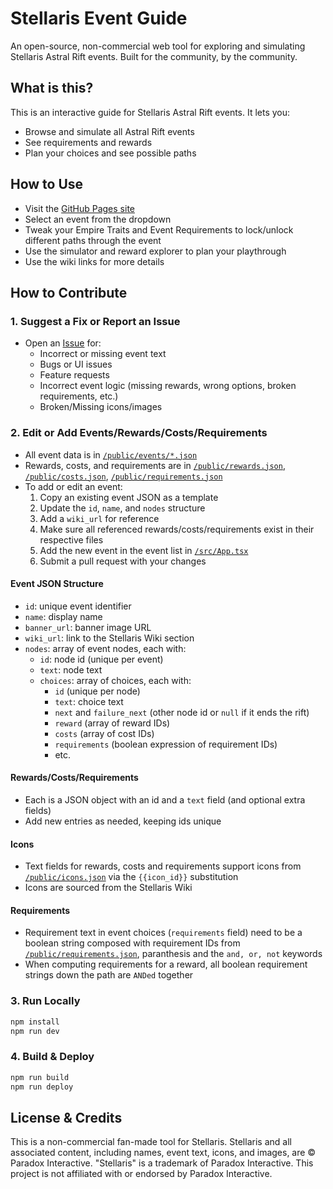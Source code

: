 # Stellaris Event Guide

An open-source, non-commercial web tool for exploring and simulating Stellaris Astral Rift events. Built for the community, by the community.

## What is this?
This is an interactive guide for Stellaris Astral Rift events. It lets you:
- Browse and simulate all Astral Rift events
- See requirements and rewards
- Plan your choices and see possible paths

## How to Use
- Visit the [GitHub Pages site](https://catabit.github.io/stellaris-event-guide/)
- Select an event from the dropdown
- Tweak your Empire Traits and Event Requirements to lock/unlock different paths through the event
- Use the simulator and reward explorer to plan your playthrough
- Use the wiki links for more details

## How to Contribute
### 1. **Suggest a Fix or Report an Issue**
- Open an [Issue](../../issues) for:
  - Incorrect or missing event text
  - Bugs or UI issues
  - Feature requests
  - Incorrect event logic (missing rewards, wrong options, broken requirements, etc.)
  - Broken/Missing icons/images

### 2. **Edit or Add Events/Rewards/Costs/Requirements**
- All event data is in [`/public/events/*.json`](./public/events)
- Rewards, costs, and requirements are in [`/public/rewards.json`](./public/rewards.json), [`/public/costs.json`](./public/costs.json), [`/public/requirements.json`](./public/requirements.json)
- To add or edit an event:
  1. Copy an existing event JSON as a template
  2. Update the `id`, `name`, and `nodes` structure
  3. Add a `wiki_url` for reference
  4. Make sure all referenced rewards/costs/requirements exist in their respective files
  5. Add the new event in the event list in [`/src/App.tsx`](./src/App.tsx)
  6. Submit a pull request with your changes

#### **Event JSON Structure**
- `id`: unique event identifier
- `name`: display name
- `banner_url`: banner image URL
- `wiki_url`: link to the Stellaris Wiki section
- `nodes`: array of event nodes, each with:
  - `id`: node id (unique per event)
  - `text`: node text
  - `choices`: array of choices, each with:
    - `id` (unique per node)
    - `text`: choice text
    - `next` and `failure_next` (other node id or `null` if it ends the rift)
    - `reward` (array of reward IDs)
    - `costs` (array of cost IDs)
    - `requirements` (boolean expression of requirement IDs)
    - etc.

#### **Rewards/Costs/Requirements**
- Each is a JSON object with an id and a `text` field (and optional extra fields)
- Add new entries as needed, keeping ids unique

#### **Icons**
- Text fields for rewards, costs and requirements support icons from [`/public/icons.json`](./public/icons.json) via the `{{icon_id}}` substitution
- Icons are sourced from the Stellaris Wiki

#### **Requirements**
- Requirement text in event choices (`requirements` field) need to be a boolean string composed with requirement IDs from [`/public/requirements.json`](./public/requirements.json), paranthesis and the `and, or, not` keywords
- When computing requirements for a reward, all boolean requirement strings down the path are `ANDed` together

### 3. **Run Locally**
```bash
npm install
npm run dev
```

### 4. **Build & Deploy**
```bash
npm run build
npm run deploy
```

## License & Credits
This is a non-commercial fan-made tool for Stellaris.
Stellaris and all associated content, including names, event text, icons, and images, are © Paradox Interactive.
"Stellaris" is a trademark of Paradox Interactive.
This project is not affiliated with or endorsed by Paradox Interactive.
